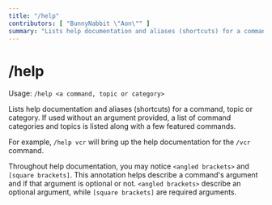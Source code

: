 ```yaml
---
title: "/help"
contributors: [ "BunnyNabbit \"Aon\"" ]
summary: "Lists help documentation and aliases (shortcuts) for a command, topic or category."
---
```


# /help

Usage: `/help <a command, topic or category>`

Lists help documentation and aliases (shortcuts) for a command, topic or category. If used without an argument provided, a list of command categories and topics is listed along with a few featured commands.

For example, `/help vcr` will bring up the help documentation for the `/vcr` command.

Throughout help documentation, you may notice `<angled brackets>` and `[square brackets]`. This annotation helps describe a command's argument and if that argument is optional or not. `<angled brackets>` describe an optional argument, while `[square brackets]` are required arguments.

